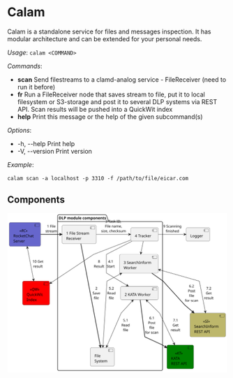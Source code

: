 # Calam

Calam is a standalone service for files and messages inspection. It has modular architecture and can be extended for your personal needs.

_Usage_: `calam <COMMAND>`

_Commands_:
-  __scan__  Send filestreams to a clamd-analog service - FileReceiver (need to run it before)
-  __fr__    Run a FileReceiver node that saves stream to file, put it to local filesystem or S3-storage and post it to several DLP systems via REST API. Scan results will be pushed into a QuickWit index
-  __help__  Print this message or the help of the given subcommand(s)

_Options_:
-  -h, --help     Print help
-  -V, --version  Print version

_Example_:

```
calam scan -a localhost -p 3310 -f /path/to/file/eicar.com
```

## Components

![Components](docs/images/comp_diag_1.svg)

